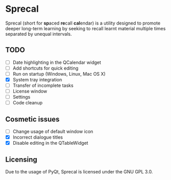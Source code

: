 # Sprecal
Sprecal (short for **sp**aced **re**call **cal**endar) is a utility designed to promote deeper long-term learning by seeking to recall learnt material multiple times separated by unequal intervals. 

## TODO
- [ ] Date highlighting in the QCalendar widget 
- [ ] Add shortcuts for quick editing
- [ ] Run on startup (Windows, Linux, Mac OS X)
- [x] System tray integration
- [ ] Transfer of incomplete tasks
- [ ] License window
- [ ] Settings
- [ ] Code cleanup

## Cosmetic issues
- [ ] Change usage of default window icon
- [x] Incorrect dialogue titles
- [x] Disable editing in the QTableWidget

## Licensing
Due to the usage of PyQt, Sprecal is licensed under the GNU GPL 3.0.
